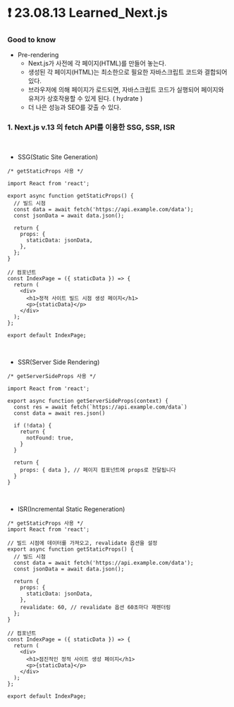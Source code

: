 # ❗ 23.08.13 Learned_Next.js

### Good to know

- Pre-rendering
  - Next.js가 사전에 각 페이지(HTML)를 만들어 놓는다.
  - 생성된 각 페이지(HTML)는 최소한으로 필요한 자바스크립트 코드와 결합되어있다.
  - 브라우저에 의해 페이지가 로드되면, 자바스크립트 코드가 실행되어 페이지와 유저가 상호작용할 수 있게 된다. ( hydrate )
  - 더 나은 성능과 SEO를 갖출 수 있다.

### 1. Next.js v.13 의 fetch API를 이용한 SSG, SSR, ISR

</br>

- SSG(Static Site Generation)

```
/* getStaticProps 사용 */

import React from 'react';

export async function getStaticProps() {
  // 빌드 시점
  const data = await fetch('https://api.example.com/data');
  const jsonData = await data.json();

  return {
    props: {
      staticData: jsonData,
    },
  };
}

// 컴포넌트
const IndexPage = ({ staticData }) => {
  return (
    <div>
      <h1>정적 사이트 빌드 시점 생성 페이지</h1>
      <p>{staticData}</p>
    </div>
  );
};

export default IndexPage;
```

</br>

- SSR(Server Side Rendering)

```
/* getServerSideProps 사용 */

import React from 'react';

export async function getServerSideProps(context) {
  const res = await fetch(`https://api.example.com/data`)
  const data = await res.json()

  if (!data) {
    return {
      notFound: true,
    }
  }

  return {
    props: { data }, // 페이지 컴포넌트에 props로 전달됩니다
  }
}
```

</br>

- ISR(Incremental Static Regeneration)

```
/* getStaticProps 사용 */
import React from 'react';

// 빌드 시점에 데이터를 가져오고, revalidate 옵션을 설정
export async function getStaticProps() {
  // 빌드 시점
  const data = await fetch('https://api.example.com/data');
  const jsonData = await data.json();

  return {
    props: {
      staticData: jsonData,
    },
    revalidate: 60, // revalidate 옵션 60초마다 재렌더링
  };
}

// 컴포넌트
const IndexPage = ({ staticData }) => {
  return (
    <div>
      <h1>점진적인 정적 사이트 생성 페이지</h1>
      <p>{staticData}</p>
    </div>
  );
};

export default IndexPage;
```
